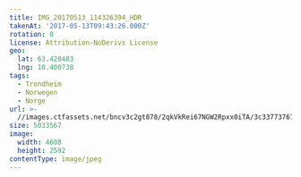 ```yaml
---
title: IMG_20170513_114326394_HDR
takenAt: '2017-05-13T09:43:26.000Z'
rotation: 0
license: Attribution-NoDerivs License
geo:
  lat: 63.428483
  lng: 10.400738
tags:
  - Trondheim
  - Norwegen
  - Norge
url: >-
  //images.ctfassets.net/bncv3c2gt878/2qkVkRei67NGW2Rpxx0iTA/3c337737676f9bf46855c93cb621cef4/img_20170513_114326394_hdr_34520045661_o
size: 5033567
image:
  width: 4608
  height: 2592
contentType: image/jpeg
---
```


